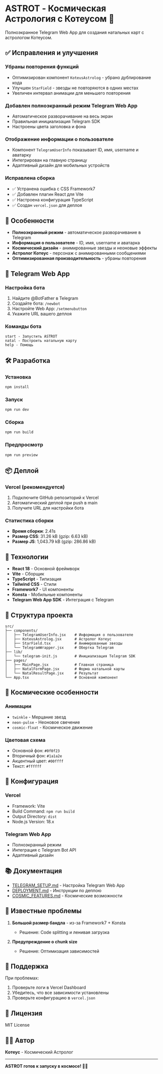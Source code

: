 # ASTROT - Космическая Астрология с Котеусом 🌟

Полноэкранное Telegram Web App для создания натальных карт с астрологом Котеусом.

## ✅ Исправления и улучшения

### Убраны повторения функций
- Оптимизирован компонент `KoteusAstrolog` - убрано дублирование кода
- Улучшен `StarField` - звезды не повторяются в одних местах
- Увеличен интервал анимации для меньшего повторения

### Добавлен полноэкранный режим Telegram Web App
- Автоматическое разворачивание на весь экран
- Правильная инициализация Telegram SDK
- Настроены цвета заголовка и фона

### Отображение информации о пользователе
- Компонент `TelegramUserInfo` показывает ID, имя, username и аватарку
- Интегрирован на главную страницу
- Адаптивный дизайн для мобильных устройств

### Исправлена сборка
- ✅ Устранена ошибка с CSS Framework7
- ✅ Добавлен плагин React для Vite
- ✅ Настроена конфигурация TypeScript
- ✅ Создан `vercel.json` для деплоя

## 🚀 Особенности

- **Полноэкранный режим** - автоматическое разворачивание в Telegram
- **Информация о пользователе** - ID, имя, username и аватарка
- **Космический дизайн** - анимированные звезды и неоновые эффекты
- **Астролог Котеус** - персонаж с анимированными сообщениями
- **Оптимизированная производительность** - убраны повторения

## 📱 Telegram Web App

### Настройка бота
1. Найдите @BotFather в Telegram
2. Создайте бота: `/newbot`
3. Настройте Web App: `/setmenubutton`
4. Укажите URL вашего деплоя

### Команды бота
```
start - Запустить ASTROT
natal - Построить натальную карту
help - Помощь
```

## 🛠️ Разработка

### Установка
```bash
npm install
```

### Запуск
```bash
npm run dev
```

### Сборка
```bash
npm run build
```

### Предпросмотр
```bash
npm run preview
```

## 📦 Деплой

### Vercel (рекомендуется)
1. Подключите GitHub репозиторий к Vercel
2. Автоматический деплой при push в main
3. Получите URL для настройки бота

### Статистика сборки
- **Время сборки**: 2.41s
- **Размер CSS**: 31.26 kB (gzip: 6.63 kB)
- **Размер JS**: 1,043.79 kB (gzip: 286.86 kB)

## 🎨 Технологии

- **React 18** - Основной фреймворк
- **Vite** - Сборщик
- **TypeScript** - Типизация
- **Tailwind CSS** - Стили
- **Framework7** - UI компоненты
- **Konsta** - Мобильные компоненты
- **Telegram Web App SDK** - Интеграция с Telegram

## 📁 Структура проекта

```
src/
├── components/
│   ├── TelegramUserInfo.jsx    # Информация о пользователе
│   ├── KoteusAstrolog.jsx      # Астролог Котеус
│   ├── StarField.tsx           # Анимированные звезды
│   └── TelegramWrapper.jsx     # Обертка Telegram
├── lib/
│   └── telegram-init.js        # Инициализация Telegram SDK
├── pages/
│   ├── MainPage.jsx            # Главная страница
│   ├── NatalFormPage.jsx       # Форма натальной карты
│   └── NatalResultPage.jsx     # Результат
└── App.tsx                     # Основной компонент
```

## 🌟 Космические особенности

### Анимации
- `twinkle` - Мерцание звезд
- `neon-pulse` - Неоновое свечение
- `cosmic-float` - Космическое движение

### Цветовая схема
- Основной фон: `#0f0f23`
- Вторичный фон: `#1a1a2e`
- Акцентный цвет: `#00ffff`
- Текст: `#ffffff`

## 🔧 Конфигурация

### Vercel
- Framework: Vite
- Build Command: `npm run build`
- Output Directory: `dist`
- Node.js Version: 18.x

### Telegram Web App
- Полноэкранный режим
- Интеграция с Telegram Bot API
- Адаптивный дизайн

## 📚 Документация

- [TELEGRAM_SETUP.md](./TELEGRAM_SETUP.md) - Настройка Telegram Web App
- [DEPLOYMENT.md](./DEPLOYMENT.md) - Инструкции по деплою
- [COSMIC_FEATURES.md](./COSMIC_FEATURES.md) - Космические возможности

## 🐛 Известные проблемы

1. **Большой размер бандла** - из-за Framework7 + Konsta
   - Решение: Code splitting и ленивая загрузка

2. **Предупреждение о chunk size**
   - Решение: Оптимизация зависимостей

## 🤝 Поддержка

При проблемах:
1. Проверьте логи в Vercel Dashboard
2. Убедитесь, что все зависимости установлены
3. Проверьте конфигурацию в `vercel.json`

## 📄 Лицензия

MIT License

## 👨‍🚀 Автор

**Котеус** - Космический Астролог

---

**ASTROT готов к запуску в космосе! 🚀✨**

